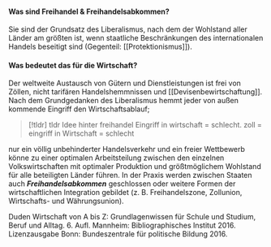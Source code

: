 #### Was sind Freihandel & Freihandelsabkommen?

Sie sind der Grundsatz des Liberalismus, nach dem der Wohlstand aller Länder am größten ist, wenn staatliche Beschränkungen des internationalen Handels beseitigt sind (Gegenteil: [[Protektionismus]]).

#### Was bedeutet das für die Wirtschaft?
Der weltweite Austausch von Gütern und Dienstleistungen ist frei von Zöllen, nicht tarifären Handelshemmnissen und [[Devisenbewirtschaftung]]. Nach dem Grundgedanken des Liberalismus hemmt jeder von außen kommende Eingriff den Wirtschaftsablauf;


> [!tldr] tldr
> Idee hinter freihandel Eingriff in wirtschaft = schlecht. zoll = eingriff in Wirtschaft = schlecht


nur ein völlig unbehinderter Handelsverkehr und ein freier Wettbewerb könne zu einer optimalen Arbeitsteilung zwischen den einzelnen Volkswirtschaften mit optimaler Produktion und größtmöglichem Wohlstand für alle beteiligten Länder führen. In der Praxis werden zwischen Staaten auch _**Freihandelsabkommen**_ geschlossen oder weitere Formen der wirtschaftlichen Integration gebildet (z. B. Freihandelszone, Zollunion, Wirtschafts- und Währungsunion).

Duden Wirtschaft von A bis Z: Grundlagenwissen für Schule und Studium, Beruf und Alltag. 6. Aufl. Mannheim: Bibliographisches Institut 2016. Lizenzausgabe Bonn: Bundeszentrale für politische Bildung 2016.